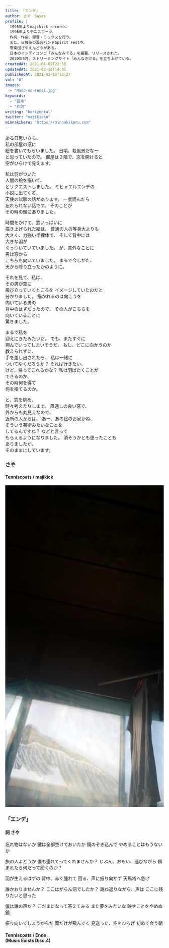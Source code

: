 ```yaml
---
title: 「エンデ」
author: さや　Sayas
profile: |
  1995年よりmajikick records、
  1996年よりテニスコーツ、
  作詞・作曲、録音・ミックスを行う。
  また、日独英の混合バンドSpirit Festや、
  管楽団ざやえんどうがある。
  日本のインディコンピ「みんなみてる」を編纂、リリースされた。
  2020年5月、ストリーミングサイト「みんなきける」を立ち上げている。
createdAt: 2021-01-02T22:58
updatedAt: 2021-02-16T14:05
publishedAt: 2021-01-15T22:27
vol: "0"
images:
  - "Mado-no-Tensi.jpg"
keywords:
  - "音楽"
  - "作詞"
writing: "horizontal"
twitter: "majikickn"
minnakikeru: "https://minnakikeru.com"
---
```


ある日思い立ち、<br class="sm:hidden"/>私の部屋の窓に<br class="lg:hidden"/>絵を書いてもらいました。
日頃、殺風景だなー<br class="sm:hidden"/>と思っていたので。
部屋は２階で、窓を開けると<br class="md:hidden"/>空がひらけて見えます。

私は羽がついた<br class="sm:hidden"/>人間の絵を描いて、<br class="lg:hidden"/>とリクエストしました。
ミヒャエルエンデの<br class="sm:hidden"/>小説に出てくる、<br class="lg:hidden"/>天使の試験の話があります。
一度読んだら<br class="sm:hidden"/>忘れられない話です。
そのことが<br class="sm:hidden"/>その時の頭にありました。

時間をかけて、窓いっぱいに<br class="md:hidden"/>描き上げられた絵は、
普通の人の等身大よりも<br class="md:hidden"/>大きく、力強い半裸体で、
そして背中には<br class="sm:hidden"/>大きな羽が<br class="md:hidden"/>くっついていていました。
が、意外なことに<br class="sm:hidden"/>男は窓から<br class="lg:hidden"/>こちらを向いていました。
まるで今しがた、<br class="md:hidden"/>天から降り立ったかのように。

それを見て、私は、<br class="lg:hidden"/>その男が空に<br class="sm:hidden"/>飛び立っていくところを
イメージしていたのだと<br class="sm:hidden"/>分かりました。
描かれるのは向こうを<br class="lg:hidden"/>向いている男の<br class="sm:hidden"/>背中のはずだったので、
その人がこちらを<br class="md:hidden"/>向いていることに<br class="sm:hidden"/>驚きました。

まるで私を<br class="sm:hidden"/>迎えにきたみたいだ。
でも、またすぐに<br class="md:hidden"/>翔んでいってしまいそうだ。
もし、どこに向かうのか<br class="sm:hidden"/>教えられずに、<br class="lg:hidden"/>手を差し出されたら、
私は一緒に<br class="sm:hidden"/>ついてゆくだろうか？
それは行きたい、<br class="md:hidden"/>けど、帰ってこれるかな？
私は羽ばたくことが<br class="md:hidden"/>できるのか、<br class="lg:hidden"/>その時何を得て<br class="sm:hidden"/>何を捨てるのか。

と、窓を眺め、<br class="sm:hidden"/>時々考えたりします。
風通しの良い窓で、<br class="lg:hidden"/>外からも丸見えなので、<br class="md:hidden"/>近所の人からは、
あー、あの絵のお家かね、<br class="lg:hidden"/>そういう芸術みたいなことを<br class="md:hidden"/>してるんですね？
などと言って<br class="md:hidden"/>もらえるようになりました。
消そうかとも思ったことも<br class="md:hidden"/>ありましたが、<br class="lg:hidden"/>そのままにしています。

### さや
#### Tenniscoats / majikick

![窓の天使](Mado-no-Tensi.jpg)

### 「エンデ」

#### 詞  さや

忘れ物はないか
鍵は全部空けておいたか
鏡のぞき込んで
やめることはもうないか

旅の人よどうか
僕も連れてってくれませんか？
じぶん、おもい、運びながら
頼まれたら何だって聞くのか？

羽が生えるはずの
背中、赤く腫れて
回る、声に振り向かず
天馬塔へ急げ

誰かおりませんか？
ここはがらん洞でしたか？
跳ね返りながら、声は
ここに残りたいと思った

僕は誰の声だ？
こだまになって答えてみる
また夢をみたいな
映すことをやめぬ鏡

振り向いてしまうからだ
翼だけが飛んでく
見送った、空をひろげ
初めて会う朝

#### Tenniscoats / Ende <br class="md:hidden"/>(Music Exists Disc.4)
